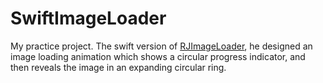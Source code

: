 # SwiftImageLoader

My practice project. 
The swift version of [RJImageLoader](https://github.com/rounak/RJImageLoader), he designed an image loading animation which shows a circular progress indicator, and then reveals the image in an expanding circular ring.
